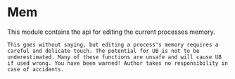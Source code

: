 # Mem

This module contains the api for editing the current processes memory.

```admonish danger title="Here be dragons 🐉"
This goes without saying, but editing a process's memory requires a careful and delicate touch. The potential for UB is not to be underestimated. Many of these functions are unsafe and will cause UB if used wrong. You have been warned! Author takes no responsibility in case of accidents.

```
